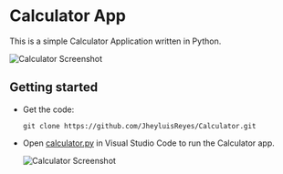 # Calculator App
This is a simple Calculator Application written in Python.

  ![Calculator Screenshot](images/CalculatorScreenshot.png)

## Getting started
- Get the code:
    ```
    git clone https://github.com/JheyluisReyes/Calculator.git
    ```

- Open [calculator.py](calculator.py) in Visual Studio Code to run the Calculator app.

  ![Calculator Screenshot](images/CalculatorGIF.gif)
